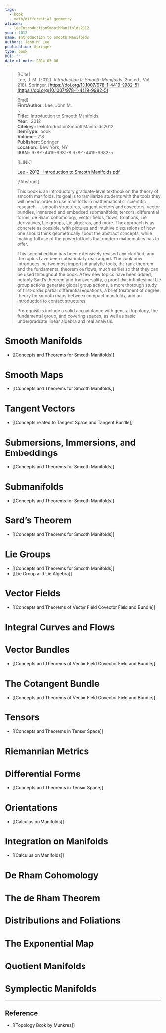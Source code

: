 ```yaml
---
tags:
  - book
  - math/differential_geometry
aliases:
  - leeIntroductionSmoothManifolds2012
year: 2012
name: Introduction to Smooth Manifolds
authors: John M. Lee
publication: Springer
type: book
DOI: ""
date of note: 2024-05-06
---
```


> [!Cite]  
> Lee, J. M. (2012). _Introduction to Smooth Manifolds_ (2nd ed., Vol. 218). Springer. [https://doi.org/10.1007/978-1-4419-9982-5](https://doi.org/10.1007/978-1-4419-9982-5)

  
>[!md]  
> **FirstAuthor**:: Lee, John M.  
~  
> **Title**:: Introduction to Smooth Manifolds  
> **Year**:: 2012  
> **Citekey**:: leeIntroductionSmoothManifolds2012  
> **itemType**:: book  
> **Volume**:: 218  
> **Publisher**:: Springer  
> **Location**:: New York, NY  
> **ISBN**:: 978-1-4419-9981-8 978-1-4419-9982-5  


> [!LINK]  
>  
> [Lee - 2012 - Introduction to Smooth Manifolds.pdf](file:///Users/lukexie/Zotero/storage/X7YUPUQD/Lee%20-%202012%20-%20Introduction%20to%20Smooth%20Manifolds.pdf)
>


>[!Abstract]  
>  
> This book is an introductory graduate-level textbook on the theory of smooth manifolds. Its goal is to familiarize students with the tools they will need in order to use manifolds in mathematical or scientific research--- smooth structures, tangent vectors and covectors, vector bundles, immersed and embedded submanifolds, tensors, differential forms, de Rham cohomology, vector fields, flows, foliations, Lie derivatives, Lie groups, Lie algebras, and more. The approach is as concrete as possible, with pictures and intuitive discussions of how one should think geometrically about the abstract concepts, while making full use of the powerful tools that modern mathematics has to offer.
>
>This second edition has been extensively revised and clarified, and the topics have been substantially rearranged. The book now introduces the two most important analytic tools, the rank theorem and the fundamental theorem on flows, much earlier so that they can be used throughout the book. A few new topics have been added, notably Sard’s theorem and transversality, a proof that infinitesimal Lie group actions generate global group actions, a more thorough study of first-order partial differential equations, a brief treatment of degree theory for smooth maps between compact manifolds, and an introduction to contact structures.
>
>Prerequisites include a solid acquaintance with general topology, the fundamental group, and covering spaces, as well as basic undergraduate linear algebra and real analysis.  
>
  
# Smooth Manifolds

- [[Concepts and Theorems for Smooth Manifolds]]

# Smooth Maps

- [[Concepts and Theorems for Smooth Manifolds]]

# Tangent Vectors

- [[Concepts related to Tangent Space and Tangent Bundle]]

# Submersions, Immersions, and Embeddings

- [[Concepts and Theorems for Smooth Manifolds]]

# Submanifolds

- [[Concepts and Theorems for Smooth Manifolds]]

# Sard’s Theorem

- [[Concepts and Theorems for Smooth Manifolds]]

# Lie Groups

- [[Concepts and Theorems for Smooth Manifolds]]
- [[Lie Group and Lie Algebra]]

# Vector Fields

- [[Concepts and Theorems of Vector Field Covector Field and Bundle]]

# Integral Curves and Flows



# Vector Bundles

- [[Concepts and Theorems of Vector Field Covector Field and Bundle]]

# The Cotangent Bundle

- [[Concepts and Theorems of Vector Field Covector Field and Bundle]]

# Tensors

- [[Concepts and Theorems in Tensor Space]]

# Riemannian Metrics



# Differential Forms

- [[Concepts and Theorems in Tensor Space]]

# Orientations

- [[Calculus on Manifolds]]

# Integration on Manifolds

- [[Calculus on Manifolds]]

# De Rham Cohomology



# The de Rham Theorem



# Distributions and Foliations



# The Exponential Map



# Quotient Manifolds



# Symplectic Manifolds





----
## Reference

- [[Topology Book by Munkres]]